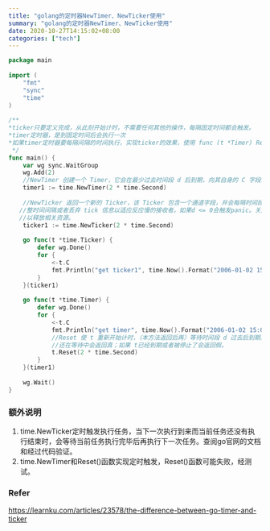 ```yaml
---
title: "golang的定时器NewTimer、NewTicker使用"
summary: "golang的定时器NewTimer、NewTicker使用"
date: 2020-10-27T14:15:02+08:00
categories: ["tech"]
---
```



```go
package main
 
import (
    "fmt"
    "sync"
    "time"
)
 
/**
*ticker只要定义完成，从此刻开始计时，不需要任何其他的操作，每隔固定时间都会触发。
*timer定时器，是到固定时间后会执行一次
*如果timer定时器要每隔间隔的时间执行，实现ticker的效果，使用 func (t *Timer) Reset(d Duration) bool
 */
func main() {
    var wg sync.WaitGroup
    wg.Add(2)
    //NewTimer 创建一个 Timer，它会在最少过去时间段 d 后到期，向其自身的 C 字段发送当时的时间
    timer1 := time.NewTimer(2 * time.Second)
 
    //NewTicker 返回一个新的 Ticker，该 Ticker 包含一个通道字段，并会每隔时间段 d 就向该通道发送当时的时间。它会调  
   //整时间间隔或者丢弃 tick 信息以适应反应慢的接收者。如果d <= 0会触发panic。关闭该 Ticker 可            
   //以释放相关资源。
    ticker1 := time.NewTicker(2 * time.Second)
 
    go func(t *time.Ticker) {
        defer wg.Done()
        for {
            <-t.C
            fmt.Println("get ticker1", time.Now().Format("2006-01-02 15:04:05"))
        }
    }(ticker1)
 
    go func(t *time.Timer) {
        defer wg.Done()
        for {
            <-t.C
            fmt.Println("get timer", time.Now().Format("2006-01-02 15:04:05"))
            //Reset 使 t 重新开始计时，（本方法返回后再）等待时间段 d 过去后到期。如果调用时t     
            //还在等待中会返回真；如果 t已经到期或者被停止了会返回假。
            t.Reset(2 * time.Second)
        }
    }(timer1)
 
    wg.Wait()
}
```

### 额外说明
1. time.NewTicker定时触发执行任务，当下一次执行到来而当前任务还没有执行结束时，会等待当前任务执行完毕后再执行下一次任务。查阅go官网的文档和经过代码验证。
2. time.NewTimer和Reset()函数实现定时触发，Reset()函数可能失败，经测试。

### Refer
https://learnku.com/articles/23578/the-difference-between-go-timer-and-ticker
